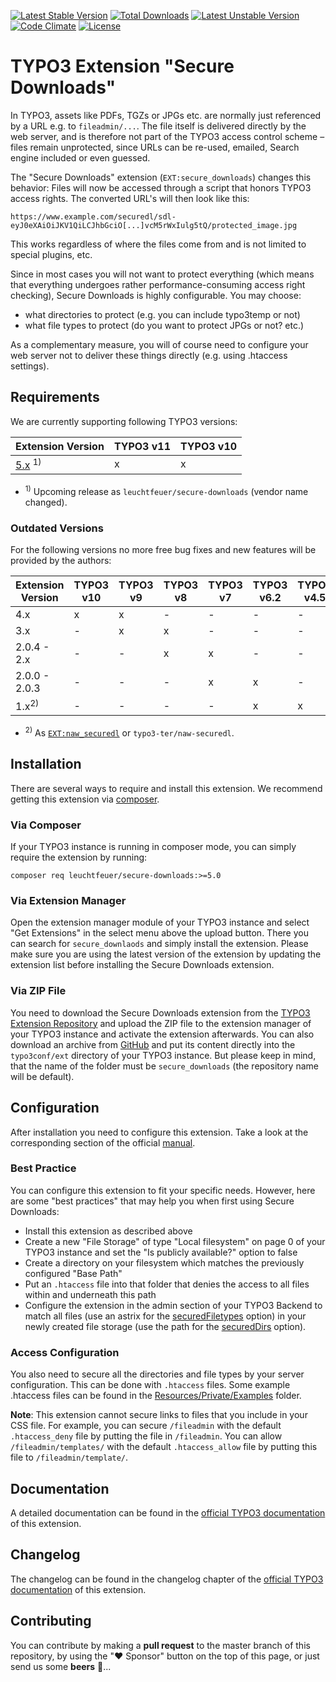 [![Latest Stable Version](https://poser.pugx.org/leuchtfeuer/secure-downloads/v/stable)](https://packagist.org/packages/leuchtfeuer/secure-downloads)
[![Total Downloads](https://poser.pugx.org/leuchtfeuer/secure-downloads/downloads)](https://packagist.org/packages/leuchtfeuer/secure-downloads)
[![Latest Unstable Version](https://poser.pugx.org/leuchtfeuer/secure-downloads/v/unstable)](https://packagist.org/packages/leuchtfeuer/secure-downloads)
[![Code Climate](https://codeclimate.com/github/Leuchtfeuer/typo3-secure-downloads/badges/gpa.svg)](https://codeclimate.com/github/Leuchtfeuer/typo3-secure-downloads)
[![License](https://poser.pugx.org/leuchtfeuer/secure-downloads/license)](https://packagist.org/packages/leuchtfeuer/secure-downloads)

# TYPO3 Extension "Secure Downloads"

In TYPO3, assets like PDFs, TGZs or JPGs etc. are normally just referenced by a URL e.g. to `fileadmin/...`. The file itself is 
delivered directly by the web server, and is therefore not part of the TYPO3 access control scheme – files remain unprotected, 
since URLs can be re-used, emailed, Search engine included or even guessed.

The "Secure Downloads" extension (`EXT:secure_downloads`) changes this behavior: Files will now be accessed through a script that 
honors TYPO3 access rights. The converted URL's will then look like this:

    https://www.example.com/securedl/sdl-eyJ0eXAiOiJKV1QiLCJhbGciO[...]vcM5rWxIulg5tQ/protected_image.jpg

This works regardless of where the files come from and is not limited to special plugins, etc.

Since in most cases you will not want to protect everything (which means that everything undergoes rather performance-consuming 
access right checking), Secure Downloads is highly configurable. You may choose:

* what directories to protect (e.g. you can include typo3temp or not)
* what file types to protect (do you want to protect JPGs or not? etc.)

As a complementary measure, you will of course need to configure your web server not to deliver these things directly (e.g. using 
.htaccess settings).

## Requirements
We are currently supporting following TYPO3 versions:

| Extension Version                                                              | TYPO3 v11 | TYPO3 v10 |
| ------------------------------------------------------------------------------ |-----------|-----------|
| [5.x](https://github.com/Leuchtfeuer/typo3-secure-downloads) <sup>1)</sup>     | x         | x         |

* <sup>1)</sup> Upcoming release as `leuchtfeuer/secure-downloads` (vendor name changed).

### Outdated Versions
For the following versions no more free bug fixes and new features will be provided by the authors:

| Extension Version | TYPO3 v10 | TYPO3 v9 | TYPO3 v8 | TYPO3 v7 | TYPO3 v6.2 | TYPO3 v4.5 |
|-------------------|-----------|----------|----------|----------|------------|------------|
| 4.x               | x         | x        | -        | -        | -          | -          |
| 3.x               | -         | x        | x        | -        | -          | -          |
| 2.0.4 - 2.x       | -         | -        | x        | x        | -          | -          |
| 2.0.0 - 2.0.3     | -         | -        | -        | x        | x          | -          |
| 1.x<sup>2)</sup>  | -         | -        | -        | -        | x          | x          |

* <sup>2)</sup> As [`EXT:naw_securedl`](https://extensions.typo3.org/extension/naw_securedl) or `typo3-ter/naw-securedl`.

## Installation
There are several ways to require and install this extension. We recommend getting this extension via 
[composer](https://getcomposer.org/).

### Via Composer
If your TYPO3 instance is running in composer mode, you can simply require the extension by running:

    composer req leuchtfeuer/secure-downloads:>=5.0

### Via Extension Manager
Open the extension manager module of your TYPO3 instance and select "Get Extensions" in the select menu above the upload button. 
There you can search for `secure_downlaods` and simply install the extension. Please make sure you are using the latest version 
of the extension by updating the extension list before installing the Secure Downloads extension.

### Via ZIP File
You need to download the Secure Downloads extension from the 
[TYPO3 Extension Repository](https://extensions.typo3.org/extension/secure_downloads/) and upload the ZIP file to the extension 
manager of your TYPO3 instance and activate the extension afterwards.
You can also download an archive from [GitHub](https://github.com/Leuchtfeuer/typo3-secure-downloads/releases/latest) and put its
content directly into the `typo3conf/ext` directory of your TYPO3 instance. But please keep in mind, that the name of the folder 
must be `secure_downloads` (the repository name will be default).

## Configuration
After installation you need to configure this extension. Take a look at the corresponding section of the official 
[manual](https://docs.typo3.org/p/leuchtfeuer/secure-downloads/master/en-us/AdministratorManual/ExtensionConfiguration/Index.html).

### Best Practice
You can configure this extension to fit your specific needs. However, here are some "best practices" that may help you when first
using Secure Downloads:

* Install this extension as described above
* Create a new "File Storage" of type "Local filesystem" on page 0 of your TYPO3 instance and set the "Is publicly available?" 
  option to false
* Create a directory on your filesystem which matches the previously configured "Base Path"
* Put an `.htaccess` file into that folder that denies the access to all files within and underneath this path
* Configure the extension in the admin section of your TYPO3 Backend to match all files (use an astrix for the 
  [securedFiletypes](https://docs.typo3.org/p/leuchtfeuer/secure-downloads/master/en-us/AdministratorManual/ExtensionConfiguration/Index.html#securedfiletypes)
  option) in your newly created file storage (use the path for the 
  [securedDirs](https://docs.typo3.org/p/leuchtfeuer/secure-downloads/master/en-us/AdministratorManual/ExtensionConfiguration/Index.html#securedfiletypes)
  option).

### Access Configuration
You also need to secure all the directories and file types by your server configuration. This can be done with `.htaccess` files.
Some example .htaccess files can be found in the 
[Resources/Private/Examples](https://github.com/Leuchtfeuer/typo3-secure-downloads/tree/master/Resources/Private/Examples) 
folder.

**Note**: This extension cannot secure links to files that you include in your CSS file. For example, you can secure `/fileadmin` 
with the default `.htaccess_deny` file by putting the file in `/fileadmin`. You can allow `/fileadmin/templates/` with the
default `.htaccess_allow` file by putting this file to `/fileadmin/template/`.

## Documentation
A detailed documentation can be found in the 
[official TYPO3 documentation](https://docs.typo3.org/p/leuchtfeuer/secure-downloads/master/en-us/Index.html)
of this extension.

## Changelog
The changelog can be found in the changelog chapter of the
[official TYPO3 documentation](https://docs.typo3.org/p/leuchtfeuer/secure-downloads/master/en-us/About/ChangeLog/Index.html)
of this extension.

## Contributing
You can contribute by making a **pull request** to the master branch of this repository, by using the "❤️ Sponsor" button on the 
top of this page, or just send us some **beers** 🍻...
